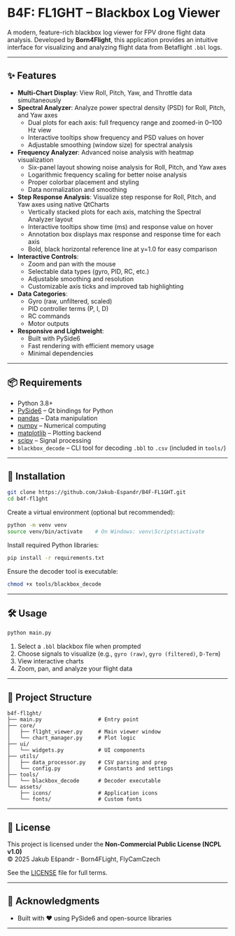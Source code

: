 # B4F: FL1GHT – Blackbox Log Viewer

A modern, feature-rich blackbox log viewer for FPV drone flight data analysis. Developed by **Born4Flight**, this application provides an intuitive interface for visualizing and analyzing flight data from Betaflight `.bbl` logs.

---

## ✨ Features

- **Multi-Chart Display**: View Roll, Pitch, Yaw, and Throttle data simultaneously  
- **Spectral Analyzer**: Analyze power spectral density (PSD) for Roll, Pitch, and Yaw axes  
  - Dual plots for each axis: full frequency range and zoomed-in 0–100 Hz view  
  - Interactive tooltips show frequency and PSD values on hover  
  - Adjustable smoothing (window size) for spectral analysis
- **Frequency Analyzer**: Advanced noise analysis with heatmap visualization
  - Six-panel layout showing noise analysis for Roll, Pitch, and Yaw axes
  - Logarithmic frequency scaling for better noise analysis
  - Proper colorbar placement and styling
  - Data normalization and smoothing
- **Step Response Analysis**: Visualize step response for Roll, Pitch, and Yaw axes using native QtCharts  
  - Vertically stacked plots for each axis, matching the Spectral Analyzer layout  
  - Interactive tooltips show time (ms) and response value on hover  
  - Annotation box displays max response and response time for each axis  
  - Bold, black horizontal reference line at y=1.0 for easy comparison  
- **Interactive Controls**:
  - Zoom and pan with the mouse  
  - Selectable data types (gyro, PID, RC, etc.)  
  - Adjustable smoothing and resolution  
  - Customizable axis ticks and improved tab highlighting
- **Data Categories**:  
  - Gyro (raw, unfiltered, scaled)  
  - PID controller terms (P, I, D)  
  - RC commands  
  - Motor outputs
- **Responsive and Lightweight**:  
  - Built with PySide6  
  - Fast rendering with efficient memory usage  
  - Minimal dependencies

---

## 📦 Requirements

- Python 3.8+  
- [PySide6](https://doc.qt.io/qtforpython/) – Qt bindings for Python  
- [pandas](https://pandas.pydata.org/) – Data manipulation  
- [numpy](https://numpy.org/) – Numerical computing  
- [matplotlib](https://matplotlib.org/) – Plotting backend  
- [scipy](https://scipy.org/) – Signal processing  
- `blackbox_decode` – CLI tool for decoding `.bbl` to `.csv` (included in `tools/`)

---

## 🚀 Installation

```bash
git clone https://github.com/Jakub-Espandr/B4F-FL1GHT.git
cd b4f-fl1ght
```

Create a virtual environment (optional but recommended):

```bash
python -m venv venv
source venv/bin/activate    # On Windows: venv\Scripts\activate
```

Install required Python libraries:

```bash
pip install -r requirements.txt
```

Ensure the decoder tool is executable:

```bash
chmod +x tools/blackbox_decode
```

---

## 🛠️ Usage

```bash
python main.py
```

1. Select a `.bbl` blackbox file when prompted  
2. Choose signals to visualize (e.g., `gyro (raw)`, `gyro (filtered)`, `D-Term`)  
3. View interactive charts  
4. Zoom, pan, and analyze your flight data

---

## 📁 Project Structure

```
b4f-fl1ght/
├── main.py                  # Entry point
├── core/
│   ├── fl1ght_viewer.py     # Main viewer window
│   └── chart_manager.py     # Plot logic
├── ui/
│   └── widgets.py           # UI components
├── utils/
│   ├── data_processor.py    # CSV parsing and prep
│   └── config.py            # Constants and settings
├── tools/
│   └── blackbox_decode      # Decoder executable
└── assets/
    ├── icons/               # Application icons
    └── fonts/               # Custom fonts
```

---

## 🔐 License

This project is licensed under the **Non-Commercial Public License (NCPL v1.0)**  
© 2025 Jakub Ešpandr - Born4FLight, FlyCamCzech

See the [LICENSE](https://github.com/Jakub-Espandr/B4F-FL1GHT/raw/main/LICENSE) file for full terms.

---

## 🙏 Acknowledgments

- Built with ❤️ using PySide6 and open-source libraries

---
